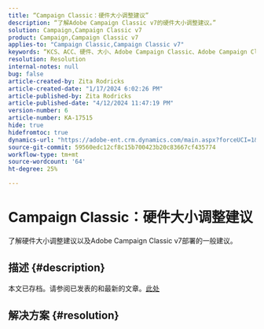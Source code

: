 ```yaml
---
title: “Campaign Classic：硬件大小调整建议”
description: “了解Adobe Campaign Classic v7的硬件大小调整建议。”
solution: Campaign,Campaign Classic v7
product: Campaign,Campaign Classic v7
applies-to: "Campaign Classic,Campaign Classic v7"
keywords: “KCS、ACC、硬件、大小、Adobe Campaign Classic、Adobe Campaign Classic v7、建议、最佳实践”
resolution: Resolution
internal-notes: null
bug: false
article-created-by: Zita Rodricks
article-created-date: "1/17/2024 6:02:26 PM"
article-published-by: Zita Rodricks
article-published-date: "4/12/2024 11:47:19 PM"
version-number: 6
article-number: KA-17515
hide: true
hidefromtoc: true
dynamics-url: "https://adobe-ent.crm.dynamics.com/main.aspx?forceUCI=1&pagetype=entityrecord&etn=knowledgearticle&id=d9e20f8f-62b5-ee11-a569-6045bd006239"
source-git-commit: 59560edc12cf8c15b700423b20c83667cf435774
workflow-type: tm+mt
source-wordcount: '64'
ht-degree: 25%

---
```


# Campaign Classic：硬件大小调整建议


了解硬件大小调整建议以及Adobe Campaign Classic v7部署的一般建议。

## 描述 {#description}

本文已存档。请参阅已发表的和最新的文章。[此处](https://experienceleague.adobe.com/search.html#sort=relevancy)

## 解决方案 {#resolution}

